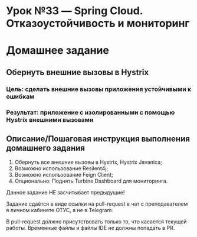 # Урок №33 — Spring Cloud. Отказоустойчивость и мониторинг

# Домашнее задание

## Обернуть внешние вызовы в Hystrix

### Цель: сделать внешние вызовы приложения устойчивыми к ошибкам

### Результат: приложение с изолированными с помощью Hystrix внешними вызовами

## Описание/Пошаговая инструкция выполнения домашнего задания

1. Обернуть все внешние вызовы в Hystrix, Hystrix Javanica;
2. Возможно использование Resilent4j;
3. Возможно использование Feign Client;
4. Опционально: Поднять Turbine Dashboard для мониторинга.

Данное задание НЕ засчитывает предыдущие!

Задание сдаётся в виде ссылки на pull-request в чат с преподавателем в личном кабинете ОТУС, а не в Telegram.

В pull-request должно присутствовать только то, что касается текущей работы.
Временные файлы и файлы IDE не должны попадать в PR.
